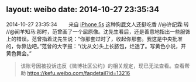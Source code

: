 layout: weibo
date: 2014-10-27 23:35:34
---
2014-10-27 23:35:34  &nbsp;&nbsp;&nbsp;&nbsp;&nbsp;&nbsp; 来自 <a href="sinaweibo://customweibosource" rel="nofollow">iPhone 5s</a>
这种狗屁文人还挺吃香 //@许纪霖:转 //@闻羊知马:那时，范曾画了一个屈原像。沈先生看后，还是善意地指出一些服饰上的错误。范曾指着沈先生说：“你那套过时了，收起你那套。我这是中央批准的，你靠边吧。”范曾的大字报：“(沈从文)头上长脓包，烂透了。写黄色小说，开黄色舞会。”
>  该账号因被投诉违反《微博社区公约》的相关规定，现已无法查看。查看帮助 https://kefu.weibo.com/faqdetail?id=13216
